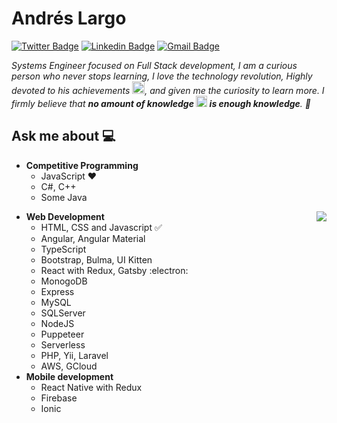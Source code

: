 # Andrés Largo  
[![Twitter Badge](https://img.shields.io/badge/-@teamzz111-1ca0f1?style=flat-square&labelColor=1ca0f1&logo=twitter&logoColor=white&link=https://twitter.com/teamzz111)](https://twitter.com/teamzz111) [![Linkedin Badge](https://img.shields.io/badge/-andreslargo-blue?style=flat-square&logo=Linkedin&logoColor=white&link=https://www.linkedin.com/in/andreslargo/)](https://www.linkedin.com/in/andreslargo/) 
[![Gmail Badge](https://img.shields.io/badge/-contacto@andreslargo.com-c14438?style=flat-square&logo=Gmail&logoColor=white&link=mailto:contacto@andreslargo.com)](mailto:contacto@andreslargo.com)

<em>Systems Engineer focused on Full Stack development, I am a curious person who never stops learning, I love the technology revolution, Highly devoted to his achievements <img src="https://github.com/rajput2107/rajput2107/blob/master/Assets/PC.gif" height="20px"/>, and given me the curiosity to learn more. I firmly believe that **no amount of knowledge <img src="https://github.com/rajput2107/rajput2107/blob/master/Assets/Rocket.gif" height="18px"> is enough knowledge**. 🧠</em>
 <br/>
 
## Ask me about :computer: 
- **Competitive Programming**
	- JavaScript ❤️
	- C#, C++
	- Some Java

<img align="right" src="https://github.com/rajput2107/rajput2107/blob/master/Assets/Developer.gif"/>

- **Web Development**
	- HTML, CSS and Javascript :white_check_mark:
  - Angular, Angular Material
  - TypeScript
  - Bootstrap, Bulma, UI Kitten
  - React with Redux, Gatsby :electron:
  - MonogoDB
  - Express
  - MySQL
  - SQLServer
  - NodeJS
  - Puppeteer
  - Serverless
  - PHP, Yii, Laravel
  - AWS, GCloud
- **Mobile development**
  - React Native with Redux 
  - Firebase
  - Ionic



